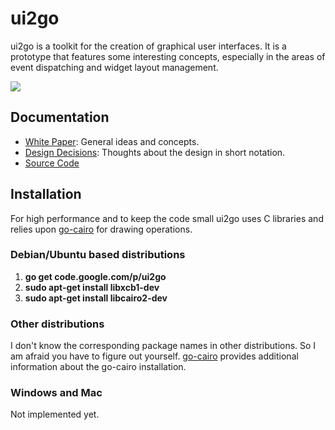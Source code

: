 # ui2go

ui2go is a toolkit for the creation of graphical user
interfaces. It is a prototype that features some
interesting concepts, especially in the areas of event
dispatching and widget layout management.

![](http://www.projectory.de/ui2go/paint-small.png)


## Documentation

* [White Paper](https://github.com/yogischogi/ui2go/blob/master/doc/whitepaper/whitepaper.pdf?raw=true): General ideas and concepts.
* [Design Decisions](https://github.com/yogischogi/ui2go/blob/master/doc/designdecisions/designdecisions.pdf?raw=true): Thoughts about the design in short notation. 
* [Source Code](http://godoc.org/github.com/yogischogi/ui2go)


## Installation

For high performance and to keep the code small ui2go uses
C libraries and relies upon [go-cairo](https://github.com/ungerik/go-cairo)
for drawing operations.

### Debian/Ubuntu based distributions

1. **go get code.google.com/p/ui2go**
2. **sudo apt-get install libxcb1-dev**
3. **sudo apt-get install libcairo2-dev**

### Other distributions

I don't know the corresponding package names in other
distributions. So I am afraid you have to figure out
yourself. [go-cairo](https://github.com/ungerik/go-cairo)
provides additional information about the go-cairo
installation.

### Windows and Mac

Not implemented yet. 

